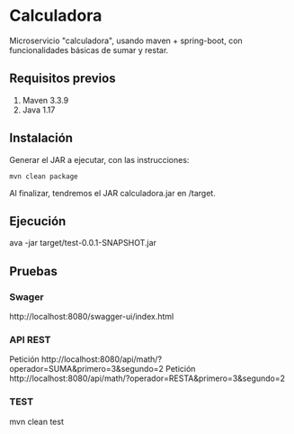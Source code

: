# Calculadora
Microservicio "calculadora", usando maven + spring-boot, con funcionalidades básicas de sumar y restar.


## Requisitos previos
1. Maven 3.3.9
2. Java 1.17

## Instalación

Generar el JAR a ejecutar, con las instrucciones: 
```
mvn clean package
```
Al finalizar, tendremos el JAR calculadora.jar  en /target.

## Ejecución

ava -jar target/test-0.0.1-SNAPSHOT.jar

## Pruebas

### Swager
http://localhost:8080/swagger-ui/index.html

### API REST
Petición http://localhost:8080/api/math/?operador=SUMA&primero=3&segundo=2
Petición http://localhost:8080/api/math/?operador=RESTA&primero=3&segundo=2

### TEST

mvn clean test







